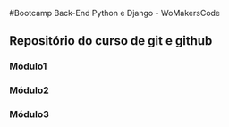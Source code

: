 #Bootcamp Back-End Python e Django - WoMakersCode

## Repositório do curso de git e github


### Módulo1 

### Módulo2 

### Módulo3 